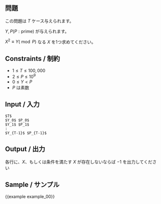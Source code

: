 問題
---------

この問題は $T$ ケース与えられます。

$Y, P(P: \textrm{prime})$ が与えられます。

$X^2 \equiv Y (\bmod P)$ なる $X$ を1つ求めてください。

Constraints / 制約
---------

- $1 \leq T \leq 100,000$
- $2 \leq P \leq 10^9$
- $0 \leq Y < P$
- $P$ は素数

Input / 入力
---------

```
$T$
$Y_0$ $P_0$
$Y_1$ $P_1$
:
$Y_{T-1}$ $P_{T-1}$
```

Output / 出力
---------

各行に、$X$、もしくは条件を満たす $X$ が存在しないならば $-1$ を出力してください

Sample / サンプル
---------

{{example example_00}}
